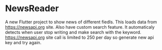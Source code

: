 # NewsReader 

A new Flutter project to show news of different  fiedls.
This loads data from https://newsapi.org site.
Also have  custom search feature. It automaticaly detects when user stop writing and make search with the keyword.
https://newsapi.org site call is limited to 250 per day so generate new api key and try again.
